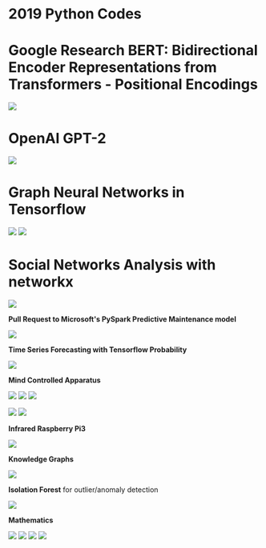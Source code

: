 # 2019 Python Codes  

# Google Research BERT: Bidirectional Encoder Representations from Transformers - Positional Encodings  

<img src=https://raw.githubusercontent.com/RubensZimbres/Repo-2019/master/Mathematics/Pics/sin_goo.png>  

# OpenAI GPT-2  

<img src=https://github.com/RubensZimbres/Repo-2019/blob/master/OpenAI-GPT-2/PIcs/gpt-2_4.1.JPG>  

# Graph Neural Networks in Tensorflow  

<img src=https://raw.githubusercontent.com/RubensZimbres/Repo-2019/master/Graph_Networks/graphs0.png>  

<img src=https://raw.githubusercontent.com/RubensZimbres/Repo-2019/master/Graph_Networks/graph.png>  

# Social Networks Analysis with networkx  

<img src=https://github.com/RubensZimbres/Repo-2019/blob/master/networkx/Easter0.PNG>  


<b>Pull Request to Microsoft's PySpark Predictive Maintenance model</b>    

<img src=https://github.com/RubensZimbres/Repo-2019/blob/master/Spark/Pull_request_MS/Azure_Pull_Request.png>  

<b>Time Series Forecasting with Tensorflow Probability</b>  

<img src=https://github.com/RubensZimbres/Repo-2019/raw/master/Tensorflow/pics/Sales_Forecast_2.png>

<b>Mind Controlled Apparatus</b>    

<img src=https://github.com/RubensZimbres/Repo-2019/blob/master/Mind-Controlled-Apparatus/Pics/muse0.JPG>

<img src=https://github.com/RubensZimbres/Repo-2019/blob/master/Mind-Controlled-Apparatus/Pics/muse2.JPG>  

<img src=https://github.com/RubensZimbres/Repo-2019/blob/master/Mind-Controlled-Apparatus/Pics/MRI_reconstruction.png>  

<img src=https://github.com/RubensZimbres/Repo-2019/raw/master/Mind-Controlled-Apparatus/Image-reconstruction-from-brain-waves/muse_dog.jpg>  <img src=https://github.com/RubensZimbres/Repo-2019/raw/master/Mind-Controlled-Apparatus/Image-reconstruction-from-brain-waves/reconstruct.png>

<b>Infrared Raspberry Pi3</b>  

<img src=https://github.com/RubensZimbres/Repo-2019/blob/master/Raspberry-Infrared/Pics/rasp_2_infrared.png>  

<b>Knowledge Graphs</b>    

<img src=https://github.com/RubensZimbres/Repo-2019/blob/master/Knowledge_Graphs/knowledge_graphs.PNG>  

<b>Isolation Forest</b> for outlier/anomaly detection  

<img src=https://github.com/RubensZimbres/Repo-2019/blob/master/Anomaly-Detection/isolation.jpg>  

<b> Mathematics </b>

<img src=https://raw.githubusercontent.com/RubensZimbres/Repo-2019/master/Mathematics/Pics/hyperboloid.png>  

<img src=https://raw.githubusercontent.com/RubensZimbres/Repo-2019/master/Mathematics/Pics/cone.png>  

<img src=https://raw.githubusercontent.com/RubensZimbres/Repo-2019/master/Mathematics/Pics/paraboloid.png>  

<img src=https://raw.githubusercontent.com/RubensZimbres/Repo-2019/master/Mathematics/Pics/cylinder.png>   
